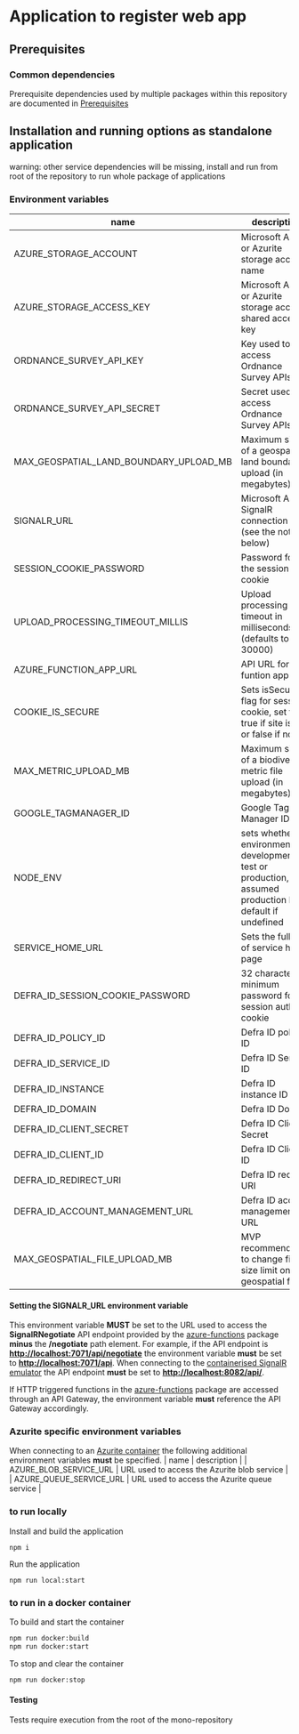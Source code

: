 # Application to register web app

## Prerequisites

### Common dependencies

Prerequisite dependencies used by multiple packages within this repository are documented in [Prerequisites](../../docs/prerequisites.md)

## Installation and running options as standalone application

warning: other service dependencies will be missing, install and run from root of the repository to run whole package of applications

### Environment variables

| name    | description | mandatory |
|---------|-------------|-----------|
| AZURE_STORAGE_ACCOUNT | Microsoft Azure or Azurite storage account name| Y |
| AZURE_STORAGE_ACCESS_KEY | Microsoft Azure or Azurite storage account shared access key | Y |
| ORDNANCE_SURVEY_API_KEY | Key used to access Ordnance Survey APIs | Y |
| ORDNANCE_SURVEY_API_SECRET | Secret used to access Ordnance Survey APIs | Y |
| MAX_GEOSPATIAL_LAND_BOUNDARY_UPLOAD_MB | Maximum size of a geospatial land boundary upload (in megabytes) | Y |
| SIGNALR_URL | Microsoft Azure SignalR connection URL (see the note below) | Y |  
| SESSION_COOKIE_PASSWORD | Password for the session cookie | N |
| UPLOAD_PROCESSING_TIMEOUT_MILLIS | Upload processing timeout in milliseconds (defaults to 30000) | N |
| AZURE_FUNCTION_APP_URL | API URL for funtion app | Y |
| COOKIE_IS_SECURE | Sets isSecure flag for session cookie, set to true if site is SSL or false if not | N |
| MAX_METRIC_UPLOAD_MB | Maximum size of a biodiversity metric file upload (in megabytes) |
| GOOGLE_TAGMANAGER_ID | Google Tag Manager ID | N |
| NODE_ENV | sets whether environment is development, test or production, assumed production by default if undefined | N |
| SERVICE_HOME_URL | Sets the full url of service home page | N |
| DEFRA_ID_SESSION_COOKIE_PASSWORD | 32 character minimum password for session auth cookie | Y |
| DEFRA_ID_POLICY_ID | Defra ID policy ID | Y |
| DEFRA_ID_SERVICE_ID | Defra ID Service ID | Y |
| DEFRA_ID_INSTANCE | Defra ID instance ID | Y |
| DEFRA_ID_DOMAIN | Defra ID Domain | Y |
| DEFRA_ID_CLIENT_SECRET | Defra ID Client Secret | Y |
| DEFRA_ID_CLIENT_ID | Defra ID Client ID | Y |
| DEFRA_ID_REDIRECT_URI | Defra ID redirect URI | Y |
| DEFRA_ID_ACCOUNT_MANAGEMENT_URL | Defra ID account management URL | Y |
| MAX_GEOSPATIAL_FILE_UPLOAD_MB | MVP recommendation to change file size limit on geospatial files | Y |

#### Setting the SIGNALR_URL environment variable

This environment variable **MUST** be set to the URL used to access the **SignalRNegotiate** API endpoint provided by the [azure-functions](../azure-functions/)
package **minus** the **/negotiate** path element. For example, if the API endpoint is **<http://localhost:7071/api/negotiate>** the environment variable **must** be set to **<http://localhost:7071/api>**. When connecting to the [containerised SignalR emulator](../../docs/containerisation.md#cloud-service-containers) the API endpoint **must** be set to **<http://localhost:8082/api/>**.

If HTTP triggered functions in the [azure-functions](../azure-functions/) package are accessed through an API Gateway, the environment variable **must** reference the API Gateway accordingly.

### Azurite specific environment variables

When connecting to an [Azurite container](../../docs/containerisation.md/#azure-storage) the following additional environment variables **must** be specified.
| name    | description |
| AZURE_BLOB_SERVICE_URL | URL used to access the Azurite blob service |
| AZURE_QUEUE_SERVICE_URL | URL used to access the Azurite queue service |

### to run locally

Install and build the application

`npm i`

Run the application

`npm run local:start`

### to run in a docker container

To build and start the container

```bash
npm run docker:build
npm run docker:start
```

To stop and clear the container

```bash
npm run docker:stop
```

#### Testing

Tests require execution from the root of the mono-repository
